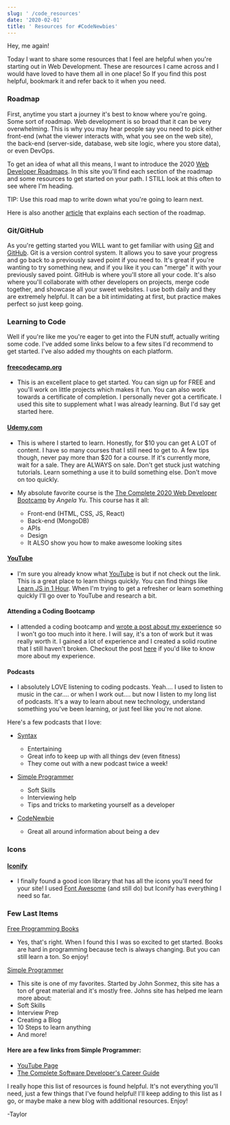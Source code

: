 ```yaml
---
slug: ' /code_resources'
date: '2020-02-01'
title: ' Resources for #CodeNewbies'
---
```

Hey, me again!

Today I want to share some resources that I feel are helpful when you're starting out in Web Development. These are resources I came across and I would have loved to have them all in one place! So If you find this post helpful, bookmark it and refer back to it when you need.

### Roadmap

First, anytime you start a journey it's best to know where you're going. Some sort of roadmap. Web development is so broad that it can be very overwhelming. This is why you may hear people say you need to pick either front-end (what the viewer interacts with, what you see on the web site), the back-end (server-side, database, web site logic, where you store data), or even DevOps. 

To get an idea of what all this means, I want to introduce the 2020 [Web Developer Roadmaps](https://roadmap.sh/). In this site you'll find each section of the roadmap and some resources to get started on your path. I STILL look at this often to see where I'm heading. 

TIP: Use this road map to write down what you're going to learn next.

Here is also another [article](https://levelup.gitconnected.com/the-2020-web-developer-roadmap-76503ddfb327) that explains each section of the roadmap.

### Git/GitHub

As you're getting started you WILL want to get familiar with using [Git](https://try.github.io/) and [GitHub](https://github.com/). Git is a version control system. It allows you to save your progress and go back to a previously saved point if you need to. It's great if you're wanting to try something new, and if you like it you can "merge" it with your previously saved point. GitHub is where you'll store all your code. It's also where you'll collaborate with other developers on projects, merge code together, and showcase all your sweet websites. I use both daily and they are extremely helpful. It can be a bit intimidating at first, but practice makes perfect so just keep going. 

### Learning to Code

Well if you're like me you're eager to get into the FUN stuff, actually writing some code. I've added some links below to a few sites I'd recommend to get started. I've also added my thoughts on each platform.

#### [freecodecamp.org](https://www.freecodecamp.org/https://www.freecodecamp.org/)

* This is an excellent place to get started. You can sign up for FREE and you'll work on little projects which makes it fun. You can also work towards a certificate of completion. I personally never got a certificate. I used this site to supplement what I was already learning. But I'd say get started here.

#### [Udemy.com](https://www.udemy.com/https://www.udemy.com/)

* This is where I started to learn. Honestly, for $10 you can get A LOT of content. I have so many courses that I still need to get to. A few tips though, never pay more than $20 for a course. If it's currently more, wait for a sale. They are ALWAYS on sale. Don't get stuck just watching tutorials. Learn something a use it to build something else. Don't move on too quickly. 

* My absolute favorite course is the [The Complete 2020 Web Developer Bootcamp](https://www.udemy.com/course/the-complete-web-development-bootcamp/) by *Angela Yu*. This course has it all:

  * Front-end (HTML, CSS, JS, React)
  * Back-end (MongoDB)
  * APIs
  * Design
  * It ALSO show you how to make awesome looking sites

#### [YouTube](https://www.youtube.com/https://www.youtube.com/)

* I'm sure you already know what [YouTube](https://youtube.com) is but if not check out the link. This is a great place to learn things quickly. You can find things like [Learn JS in 1 Hour](https://www.youtube.com/watch?v=W6NZfCO5SIk). When I'm trying to get a refresher or learn something quickly I'll go over to YouTube and research a bit.

#### Attending a Coding Bootcamp

* I attended a coding bootcamp and [wrote a post about my experience](https://codewithtaylor.com/posts/bootcamp-my-experience) so I won't go too much into it here. I will say, it's a ton of work but it was really worth it. I gained a lot of experience and I created a solid routine that I still haven't broken. Checkout the post [here](https://codewithtaylor.com/posts/bootcamp-my-experience) if you'd like to know more about my experience.

#### Podcasts

* I absolutely LOVE listening to coding podcasts. Yeah.... I used to listen to music in the car.... or when I work out.... but now I listen to my long list of podcasts. It's a way to learn  about new technology, understand something you've been learning, or just feel like you're not alone. 

Here's a few podcasts that I love:

* [Syntax](https://syntax.fm/) 

  * Entertaining
  * Great info to keep up with all things dev (even fitness)
  * They come out with a new podcast twice a week!
* [Simple Programmer](https://bit.ly/2Ok3eOU)

  * Soft Skills
  * Interviewing help 
  * Tips and tricks to marketing yourself as a developer
* [CodeNewbie](https://www.codenewbie.org/podcast)
  * Great all around information about being a dev

### Icons

#### [Iconify](https://iconify.design/icon-sets/)

* I finally found a good icon library that has all the icons you'll need for your site! I used [Font Awesome](https://fontawesome.com/) (and still do) but Iconify  has everything I need so far.

### Few Last Items

[Free Programming Books](https://ebookfoundation.github.io/free-programming-books/) 

* Yes, that's right. When I found this I was so excited to get started. Books are hard in programming because tech is always changing. But you can still learn a ton. So enjoy!

[Simple Programmer](https://simpleprogrammer.com/)

* This site is one of my favorites. Started by John Sonmez, this site has a ton of great material and it's mostly free. Johns site has helped me learn more about:
* Soft Skills
* Interview Prep
* Creating a Blog
* 10 Steps to learn anything
* And more!

 #### Here are a few links from Simple Programmer:

   * [YouTube Page](https://www.youtube.com/channel/UCRxWW_Ncs308nW4An23Yeig)
   * [The Complete Software Developer's Career Guide](https://amzn.to/2RO0U4I)

I really hope this list of resources is found helpful. It's not everything you'll need, just a few things that I've found helpful! I'll keep adding to this list as I go, or maybe make a new blog with additional resources. Enjoy!

\-Taylor
